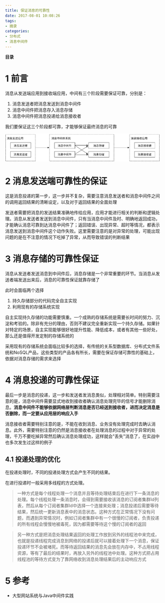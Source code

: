 ```yaml
---
title: 保证消息的可靠性
date: 2017-08-01 10:08:26
tags: 
- 摘录
categories: 
- 分布式
- 消息中间件
---
```


__目录__

<!-- toc -->
<!--more-->

# 1 前言

消息从发送端应用到接收端应用，中间有三个阶段需要保证可靠，分别是：

1. 消息发送者把消息发送到消息中间件
1. 消息中间件把消息存入消息存储
1. 消息中间件把消息投递给消息接收者

我们要保证这三个阶段都可靠，才能够保证最终消息的可靠

![fig1](/images/保证消息的可靠性/fig1.png)

# 2 消息发送端可靠性的保证

这是消息投递的第一步，这一步并不复杂，需要注意消息发送者和消息中间件之间的调用返回结果的清晰设定，以及对于返回结果的全面处理

发送者需要把消息的发送结果准确地传给应用，应用才能进行相关的判断和逻辑处理。消息从发送者发送到消息中间件，只有当消息中间件及时、明确地返回成功，才能确认消息可靠到达消息中间件了；返回错误、出现异常、超时等情况，都表示消息发送到消息中间件这个动作失败。这里需要注意的是对异常的处理，可能出现问题的是在不注意的情况下吃掉了异常，从而导致错误的判断结果

# 3 消息存储的可靠性保证

消息从发送者发送消息到中间件后，消息存储是一个非常重要的环节。当消息从发送者端发送出来后，消息的可靠性保证就靠存储了

此时会面临两个选择

1. 持久存储部分的代码完全自主实现
1. 利用现有的存储系统实现

自主实现持久存储的功能需要慎重。一个成熟的存储系统是需要长时间的努力、沉淀和考验的。除非有充分的理由，否则不建议完全重新实现一个持久存储。如果针对特定的场景，自主实现能够很好地提升性能、降低成本，或者有其他一些好处，那么还是值得开发定制的存储系统的

采用现有的存储系统会面临比较多的选择，有传统的关系型数据库、分布式文件系统和NoSQL产品，这些类型的产品各有所长，需要在保证存储可靠性的基础上，依据对消息存储的需求来选择

# 4 消息投递的可靠性保证

最后一步是消息的投递，这一步和发送者发消息类似，处理相对简单。特别需要注意的是，消息中间件需要显式地收到接收者确认消息处理完毕的信号才能删除消息。__消息中间件不能够依据网络层判断消息是否已经送到接收者，进而决定消息是否删除，而一定要从应用层的响应入手__

消息接收者需要特别注意的是，不能在收到消息、业务没有处理完成时去确认消息。此外，需要特别注意的仍然是消息接收者在处理消息的过程中对于异常的处理，千万不要吃掉异常然后确认消息处理成功，这样就会"丢失"消息了，在实战中也多次发生过这样的例子

## 4.1 投递处理的优化

在投递处理时，不同的投递处理方式会产生不同的结果。

在进行投递时一般采用多线程的方式处理。

> 一种方式是每个线程处理一个消息并且等待处理结束后在进行下一条消息的处理。每个线程处理一条消息时，会得到需要接收该消息的订阅者集群Id列表，然后从每个订阅者集群Id中选择一个连接来处理；消息投递后需要等待结果，然后统一更新消息表中的消息状态。这种方式在正常情况下没有问题，而遇到异常情况时，例如订阅者集群中有一个很慢的订阅者，负责投递的所有线程会慢慢地被毒死，因为都需要等待这个慢的订阅者的返回

> 另一种方式是把消息处理结果返回的处理工作放到另外的线程池中来完成，也就是投递线程完成消息到网络的投递后就可以接着处理下一个消息，保证投递环节不会被堵死。而等待返回结果的消息先会放在内存中，不占用线程资源，等有了最后的结果时，再放入另外的线程池中处理。这种方式把占用线程池的等待方式变为了靠网络收到消息处理结果后的主动响应方式

# 5 参考

* 大型网站系统与Java中间件实践
